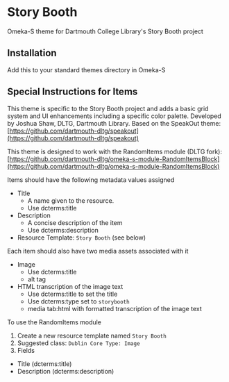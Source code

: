 # Story Booth
Omeka-S theme for Dartmouth College Library's Story Booth project

## Installation

Add this to your standard themes directory in Omeka-S

## Special Instructions for Items

This theme is specific to the Story Booth project and adds a basic grid system and 
UI enhancements including a specific color palette. Developed by Joshua Shaw, DLTG, 
Dartmouth Library. Based on the SpeakOut theme: [https://github.com/dartmouth-dltg/speakout](https://github.com/dartmouth-dltg/speakout)

This theme is designed to work with the RandomItems module (DLTG fork):
[https://github.com/dartmouth-dltg/omeka-s-module-RandomItemsBlock](https://github.com/dartmouth-dltg/omeka-s-module-RandomItemsBlock)

Items should have the following metadata values assigned

- Title
  - A name given to the resource.
  - Use dcterms:title
- Description
  - A concise description of the item
  - Use dcterms:description
- Resource Template: `Story Booth` (see below)
  
 Each item should also have two media assets associated with it
 
- Image
   - Use dcterms:title
   - alt tag
- HTML transcription of the image text
   - Use dcterms:title to set the title
   - Use dcterms:type set to `storybooth`
   - media tab:html with formatted transcription of the image text
   
To use the RandomItems module
1. Create a new resource template named `Story Booth`
1. Suggested class: `Dublin Core Type: Image`
1. Fields
  - Title (dcterms:title)
  - Description (dcterms:description)
